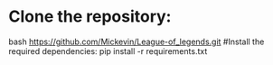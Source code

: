 # Clone the repository:
bash https://github.com/Mickevin/League-of_legends.git
#Install the required dependencies:
pip install -r requirements.txt


